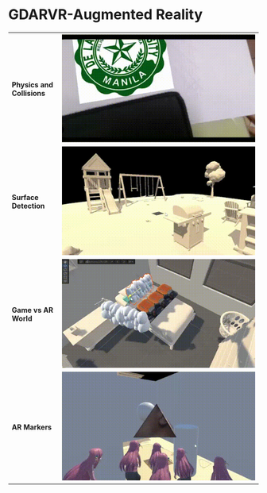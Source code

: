 # GDARVR-Augmented Reality

<table>
    <tr>
        <td><b>Physics and Collisions</b></td>
        <td width="80%"><img src="Images/Physics.gif"></td>
    </tr>
    <tr>
        <td><b>Surface Detection</b></td>
        <td width="80%"><img src="Images/SurfaceDetection.gif"></td>
    </tr>
    <tr>
        <td><b>Game vs AR World</b></td>
        <td width="80%"><img src="Images/GamevsARWorld.gif" alt="Worlds"></td>
    </tr>
    <tr>
        <td><b>AR Markers</b></td>
        <td width="80%"><img src="Images/MarkersVisible.gif" alt="Markers"></td>
    </tr>
</table>